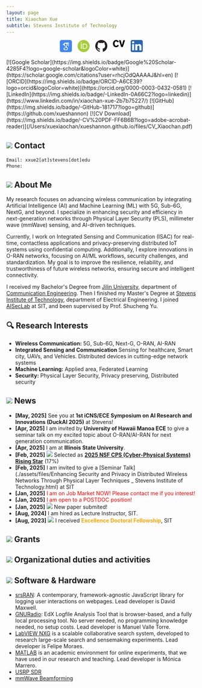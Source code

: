 ```yaml
---
layout: page
title: Xiaochan Xue
subtitle: Stevens Institute of Technology
---
```

<div style="display: flex; justify-content: center; gap: 15px; flex-wrap: wrap;">
<a href="https://scholar.google.com/citations?user=rhcjOdQAAAAJ&hl=en" target="_blank">
  <img src="./img/google-scholar.png" alt="Google Scholar" width="32" class="social-icon">
</a>
<a href="https://orcid.org/0000-0003-0432-0581" target="_blank">
  <img src="./img/orcid.png" alt="ORCID" width="32" class="social-icon">
</a>
<a href="https://github.com/XueShannon" target="_blank">
  <img src="./img/github.png" alt="GitHub" width="32" class="social-icon">
</a>
<a href="./files/CV_Xiaochan.pdf" download class="cv-download">
  <img src="./img/cv.png" alt="CV" width="32" class="social-icon">
</a>
<a href="https://www.linkedin.com/in/xiaochan-xue-2b7b75227/" target="_blank">
  <img src="./img/linkedin.png" alt="LinkedIn" width="32" class="social-icon">
</a>
[![Google Scholar](https://img.shields.io/badge/Google%20Scholar-4285F4?logo=google-scholar&logoColor=white)](https://scholar.google.com/citations?user=rhcjOdQAAAAJ&hl=en)
[![ORCID](https://img.shields.io/badge/ORCID-A6CE39?logo=orcid&logoColor=white)](https://orcid.org/0000-0003-0432-0581)
[![LinkedIn](https://img.shields.io/badge/-LinkedIn-0A66C2?logo=linkedin)](https://www.linkedin.com/in/xiaochan-xue-2b7b75227/)
[![GitHub](https://img.shields.io/badge/-GitHub-181717?logo=github)](https://github.com/xueshannon)
[![CV Download](https://img.shields.io/badge/-CV%20PDF-FF6B6B?logo=adobe-acrobat-reader)](/Users/xuexiaochan/xueshannon.github.io/files/CV_Xiaochan.pdf)
</div>

## <img src="../img/contact.png" height="50px"> Contact

```
Email: xxue2[at]stevens[dot]edu
Phone: 
```

## <img src="../img/career.png" height="50px"> About Me
My research focuses on advancing wireless communication by integrating Artificial Intelligence (AI) and Machine Learning (ML) with 5G, Sub-6G, NextG, and beyond. I specialize in enhancing security and efficiency in next-generation networks through Physical Layer Security (PLS), millimeter wave (mmWave) sensing, and AI-driven techniques.

Currently, I work on Integrated Sensing and Communication (ISAC) for real-time, contactless applications and privacy-preserving distributed IoT systems using confidential computing. Additionally, I explore innovations in O-RAN networks, focusing on AI/ML workflows, security challenges, and standardization. My goal is to improve the resilience, reliability, and trustworthiness of future wireless networks, ensuring secure and intelligent connectivity.

I received my Bachelor's Degree from [Jilin University](https://www.jlu.edu.cn/), department of [Communication Engineering](https://dce.jlu.edu.cn/). Then I finished my Master's Degree at [Stevens Institute of Technology](https://www.stevens.edu/), department of Electrical Engineering. I joined [AISecLab](https://www.stevens.edu/icns-center-for-innovative-computing-and-networked-systems/aiseclab) at SIT, and been supervised by Prof. Shucheng Yu.

## 🔍 Research Interests

- **Wireless Communication:** 5G, Sub-6G, Next-G, O-RAN, AI-RAN
- **Integrated Sensing and Communication** Sensing for healthcare, Smart city, UAVs, and Vehicles. Distributed devices in cutting-edge network systems
- **Machine Learning:** Applied area, Federated Learning
- **Security:** Physical Layer Security, Privacy preserving, Distributed security

## <img src="../img/news.png" height="50px"> News
- **[May, 2025]** See you at **1st iCNS/ECE Symposium on AI Research and Innovations (DuckAI 2025)** at Stevens!
- **[Apr, 2025]** I am invited by **University of Hawaii Manoa ECE** to give a seminar talk on my excited topic about O-RAN/AI-RAN for next generation communication.
- **[Apr, 2025]** I am at **Illinois State University**.
- **[Feb, 2025]** <img src="../img/award.png" height="30px"> Selected as **[2025 NSF CPS (Cyber-Physical Systems) Rising Star](https://cps-vo.org/group/CPSRisingStarsWorkshop25)** (17%)
- **[Feb, 2025]** I am invited to give a [Seminar Talk](./assets/files/Enhancing Security and Privacy in Distributed Wireless Networks Through Physical Layer Techniques _ Stevens Institute of Technology.html) at SIT 
- **[Jan, 2025]** <span style="color:red;">I am on Job Market NOW! Please contact me if you interest!</span>
- **[Jan, 2025]** <span style="color:red;">I am open to a POSTDOC position!</span>
- **[Jan, 2025]** <img src="../img/fireworks.png" height="30px"> New paper submited!
- **[Aug, 2024]** I am hired as Lecture Instructor, SIT.
- **[Aug, 2023]** <img src="../img/award.png" height="30px"> I received <span style="color:orange;">**Excellence Doctoral Fellowship**</span>, SIT


## <img src="../img/money.png" height="50px"> Grants


## <img src="../img/orga.png" height="50px"> Organizational duties and activities


## <img src="../img/software.png" height="50px"> Software & Hardware
- [srsRAN](https://github.com/srsran): A contemporary, framework-agnostic JavaScript library for logging user interactions on webpages. Lead developer is David Maxwell.
- [GNURadio](https://www.gnuradio.org/): EdX Logfile Analysis Tool that is browser-based, and a fully local processing tool. No server needed, no programming knowledge needed, no setup costs. Lead developer is Manuel Valle Torre. 
- [LabVIEW NXG](https://www.ni.com/en/shop/labview/labview-nxg.html?srsltid=AfmBOooRMjXDsDt3MoBw6HAy78LZgCFT6jQMkNi6huSX1wQfY4or-gMy) is a scalable collaborative search system, developed to research large-scale search and sensemaking experiments. Lead developer is Felipe Moraes.
- [MATLAB](https://www.mathworks.com/products/matlab.html) is an academic environment for online experiments, that we have used in our research and teaching. Lead developer is Mónica Marrero.
- [USRP SDR](https://www.ettus.com/products/)
- [mmWave Beamforming]()

